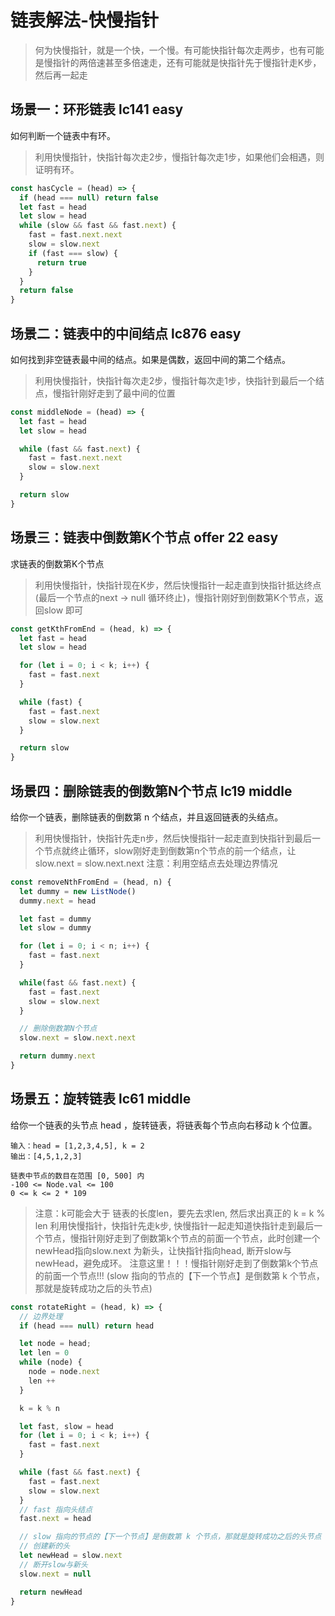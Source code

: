 # 链表解法-快慢指针 

> 何为快慢指针，就是一个快，一个慢。有可能快指针每次走两步，也有可能是慢指针的两倍速甚至多倍速走，还有可能就是快指针先于慢指针走K步，然后再一起走

## 场景一：环形链表 lc141 easy
如何判断一个链表中有环。

> 利用快慢指针，快指针每次走2步，慢指针每次走1步，如果他们会相遇，则证明有环。

```js 
const hasCycle = (head) => {
  if (head === null) return false 
  let fast = head
  let slow = head 
  while (slow && fast && fast.next) {
    fast = fast.next.next 
    slow = slow.next 
    if (fast === slow) {
      return true
    }
  }
  return false
}

```

## 场景二：链表中的中间结点 lc876 easy 
如何找到非空链表最中间的结点。如果是偶数，返回中间的第二个结点。

> 利用快慢指针，快指针每次走2步，慢指针每次走1步，快指针到最后一个结点，慢指针刚好走到了最中间的位置

```js
const middleNode = (head) => {
  let fast = head
  let slow = head 

  while (fast && fast.next) {
    fast = fast.next.next 
    slow = slow.next 
  }

  return slow
}

```

## 场景三：链表中倒数第K个节点 offer 22 easy 
求链表的倒数第K个节点

> 利用快慢指针，快指针现在K步，然后快慢指针一起走直到快指针抵达终点(最后一个节点的next -> null 循环终止)，慢指针刚好到倒数第K个节点，返回slow 即可

```js 
const getKthFromEnd = (head, k) => {
  let fast = head 
  let slow = head 

  for (let i = 0; i < k; i++) {
    fast = fast.next 
  }

  while (fast) {
    fast = fast.next 
    slow = slow.next
  }

  return slow
}

```

## 场景四：删除链表的倒数第N个节点 lc19 middle 
给你一个链表，删除链表的倒数第 n 个结点，并且返回链表的头结点。

> 利用快慢指针，快指针先走n步，然后快慢指针一起走直到快指针到最后一个节点就终止循环，slow刚好走到倒数第n个节点的前一个结点，让 slow.next = slow.next.next 
> 注意：利用空结点去处理边界情况

```js
const removeNthFromEnd = (head, n) {
  let dummy = new ListNode()
  dummy.next = head 

  let fast = dummy
  let slow = dummy

  for (let i = 0; i < n; i++) {
    fast = fast.next 
  }

  while(fast && fast.next) {
    fast = fast.next 
    slow = slow.next
  }

  // 删除倒数第N个节点
  slow.next = slow.next.next 

  return dummy.next
}
```

## 场景五：旋转链表 lc61 middle 
给你一个链表的头节点 head ，旋转链表，将链表每个节点向右移动 k 个位置。
```
输入：head = [1,2,3,4,5], k = 2
输出：[4,5,1,2,3]

链表中节点的数目在范围 [0, 500] 内
-100 <= Node.val <= 100
0 <= k <= 2 * 109
```

> 注意：k可能会大于 链表的长度len，要先去求len, 然后求出真正的 k = k % len 
> 利用快慢指针，快指针先走k步, 快慢指针一起走知道快指针走到最后一个节点，慢指针刚好走到了倒数第k个节点的前面一个节点，此时创建一个newHead指向slow.next 为新头，让快指针指向head, 断开slow与newHead，避免成环。
> 注意这里！！！慢指针刚好走到了倒数第k个节点的前面一个节点!!! (slow 指向的节点的【下一个节点】是倒数第 k 个节点，那就是旋转成功之后的头节点)

```js
const rotateRight = (head, k) => {
  // 边界处理
  if (head === null) return head

  let node = head; 
  let len = 0 
  while (node) {
    node = node.next
    len ++
  }

  k = k % n

  let fast, slow = head 
  for (let i = 0; i < k; i++) {
    fast = fast.next
  }

  while (fast && fast.next) {
    fast = fast.next 
    slow = slow.next 
  }
  // fast 指向头结点  
  fast.next = head 

  // slow 指向的节点的【下一个节点】是倒数第 k 个节点，那就是旋转成功之后的头节点
  // 创建新的头
  let newHead = slow.next
  // 断开slow与新头
  slow.next = null 

  return newHead
}
```
